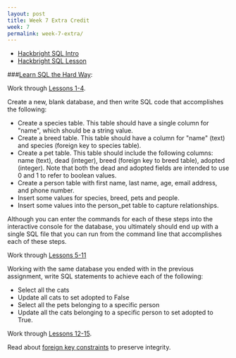 ```yaml
---
layout: post
title: Week 7 Extra Credit
week: 7
permalink: week-7-extra/
---
```


* [Hackbright SQL Intro](https://github.com/hackbrightacademy/sql_intro)
* [Hackbright SQL Lesson](https://github.com/hackbrightacademy/sql_lesson)

###[Learn SQL the Hard Way](http://sql.learncodethehardway.org/book/):

Work through [Lessons 1-4](http://sql.learncodethehardway.org/book/ex1.html).

Create a new, blank database, and then write SQL code that accomplishes the following:

* Create a species table. This table should have a single column for "name", which should be a string value.
* Create a breed table. This table should have a column for "name" (text) and species (foreign key to species table).
* Create a pet table. This table should include the following columns: name (text), dead (integer), breed (foreign key to breed table), adopted (integer). Note that both the dead and adopted fields are intended to use 0 and 1 to refer to boolean values.
* Create a person table with first name, last name, age, email address, and phone number.
* Insert some values for species, breed, pets and people.
* Insert some values into the person_pet table to capture relationships.

Although you can enter the commands for each of these steps into the interactive console for the database, you ultimately should end up with a single SQL file that you can run from the command line that accomplishes each of these steps.

Work through [Lessons 5-11](http://sql.learncodethehardway.org/book/ex5.html)

Working with the same database you ended with in the previous assignment, write SQL statements to achieve each of the following:

* Select all the cats
* Update all cats to set adopted to False
* Select all the pets belonging to a specific person
* Update all the cats belonging to a specific person to set adopted to True.

Work through [Lessons 12-15](http://sql.learncodethehardway.org/book/ex12.html).

Read about [foreign key constraints](https://www.sqlite.org/foreignkeys.html#fk_basics) to preserve integrity.